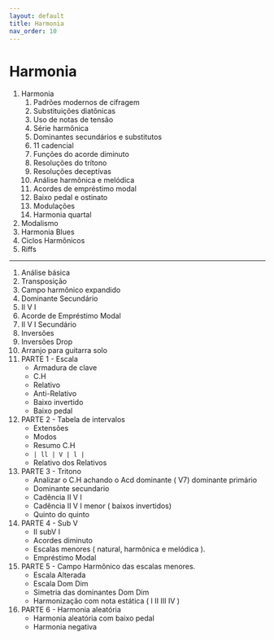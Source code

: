 ```yaml
---
layout: default
title: Harmonia
nav_order: 10
---
```


# Harmonia

1. Harmonia
	1. Padrões modernos de cifragem
	1. Substituições diatônicas
	1. Uso de notas de tensão
	1. Série harmônica
	1. Dominantes secundários e substitutos
	1. 11 cadencial
	1. Funções do acorde diminuto
	1. Resoluções do trítono
	1. Resoluções deceptívas
	1. Análise harmônica e melódica
	1. Acordes de empréstimo modal
	1. Baixo pedal e ostinato
	1. Modulações
	1. Harmonia quartal
1. Modalismo
1. Harmonia Blues
1. Ciclos Harmônicos
1. Riffs

---

1. Análise básica	
1. Transposição	
1. Campo harmônico expandido	
1. Dominante Secundário	
1. II V I	
1. Acorde de Empréstimo Modal	
1. II V I Secundário	
1. Inversões	
1. Inversões Drop	
1. Arranjo para guitarra solo	
1. PARTE 1	- Escala
	- Armadura de clave
	- C.H
	- Relativo
	- Anti-Relativo
	- Baixo invertido
	- Baixo pedal
1. PARTE 2	- Tabela de intervalos
	- Extensões
	- Modos
	- Resumo C.H
	- `| ll | V | l |`
	- Relativo dos Relativos
1. PARTE 3	- Tritono
	- Analizar o C.H achando o Acd dominante ( V7) dominante primário
	- Dominante secundario
	- Cadência II V I
	- Cadência II V I menor ( baixos invertidos)
	- Quinto do quinto
1. PARTE 4	- Sub V
	- II subV I
	- Acordes diminuto
	- Escalas menores ( natural, harmônica e melódica ).
	- Empréstimo Modal
1. PARTE 5	- Campo Harmônico das escalas menores.
	- Escala Alterada
	- Escala Dom Dim
	- Simetria das dominantes Dom Dim
	- Harmonização com nota estática ( I II III IV )
1. PARTE 6	- Harmonia aleatória
	- Harmonia aleatória com baixo pedal
	- Harmonia negativa
